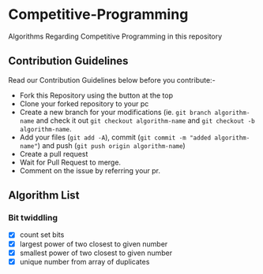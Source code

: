 # Competitive-Programming
Algorithms Regarding Competitive Programming in this repository

## Contribution Guidelines
Read our Contribution Guidelines below before you contribute:-

* Fork this Repository using the button at the top
* Clone your forked repository to your pc
* Create a new branch for your modifications (ie. ```git branch algorithm-name``` and check it out ```git checkout algorithm-name``` and ```git checkout -b algorithm-name```.
* Add your files (```git add -A```), commit (```git commit -m "added algorithm-name"```) and push (```git push origin algorithm-name```)
* Create a pull request
* Wait for Pull Request to merge.
* Comment on the issue by referring your pr.

## Algorithm List

### Bit twiddling
- [x] count set bits
- [x] largest power of two closest to given number
- [x] smallest power of two closest to given number
- [x] unique number from array of duplicates
